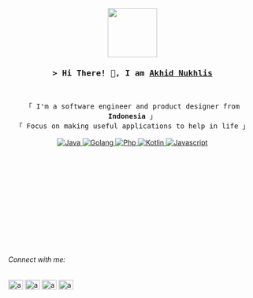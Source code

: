 <div id="header" align="center">
  <img src="https://media.giphy.com/media/M9gbBd9nbDrOTu1Mqx/giphy.gif" width="100"/>
</div>

<!-- Title -->
<h3 align="center">
        <samp>&gt; Hi There! 👋, I am
                <b><a target="_blank" href="https://www.linkedin.com/in/akhidnukhlis/">Akhid Nukhlis</a></b>
        </samp>
</h3>
<br>

<p align="center">
        <!-- Intro -->
        <samp>
                「 I'm a software engineer and product designer from <b>Indonesia</b> 」
                <br>
                「 Focus on making useful applications to help in life</b> 」
                <br>
                <br>
        </samp>
        <!-- Technologies -->
        <!-- Java -->
        <a href="https://github.com/akhidnukhlis/simple-crud-java-quarkus" target="_blank"><img alt="Java"
                        src="https://img.shields.io/badge/Java-ED8B00?style=for-the-badge&logo=java&logoColor=white">
        </a>
        <!-- Golang -->
        <a href="https://github.com/akhidnukhlis/simple-crud-golang-echo" target="_blank"><img alt="Golang"
                        src="https://img.shields.io/badge/Go-00ADD8?style=for-the-badge&logo=go&logoColor=white">
        </a>
        <!-- Php -->
        <a href="https://github.com/akhidnukhlis/simple-crud-restapi-codeigniter" target="_blank"><img alt="Php"
                        src="https://img.shields.io/badge/PHP-777BB4?style=for-the-badge&logo=php&logoColor=white">
        </a>
        <!-- Kotlin -->
        <a href="https://github.com/akhidnukhlis?tab=repositories" target="_blank"><img alt="Kotlin"
                        src="https://img.shields.io/badge/Kotlin-0095D5?&style=for-the-badge&logo=kotlin&logoColor=white">
        </a>
        <!-- Javascript -->
        <a href="https://github.com/akhidnukhlis?tab=repositories" target="_blank"><img alt="Javascript"
                        src="https://img.shields.io/badge/JavaScript-F7DF1E?style=for-the-badge&logo=javascript&logoColor=black">
        </a>
</p>


<br>
<br>
<br>
<br>
<br>
<br>
<br>
<br>
<br>
<br>
<br>


<h6 align="left">Connect with me:</h6>
<p align="left">
<a href="https://linkedin.com/in/akhidnukhlis" target="blank"><img align="center" src="https://raw.githubusercontent.com/rahuldkjain/github-profile-readme-generator/master/src/images/icons/Social/linked-in-alt.svg" alt="akhidnukhlis" height="20" width="30" /></a>
<a href="https://instagram.com/akhidnukhlis" target="blank"><img align="center" src="https://raw.githubusercontent.com/rahuldkjain/github-profile-readme-generator/master/src/images/icons/Social/instagram.svg" alt="akhidnukhlis" height="20" width="30" /></a>
<a href="https://dribbble.com/akhidnukhlis" target="blank"><img align="center" src="https://raw.githubusercontent.com/rahuldkjain/github-profile-readme-generator/master/src/images/icons/Social/dribbble.svg" alt="akhidnukhlis" height="20" width="30" /></a>
<a href="https://medium.com/@akhidnukhlis" target="blank"><img align="center" src="https://raw.githubusercontent.com/rahuldkjain/github-profile-readme-generator/master/src/images/icons/Social/medium.svg" alt="akhidnukhlis" height="20" width="30" /></a>
</p>
